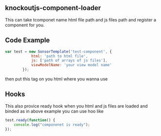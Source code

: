 ## knockoutjs-component-loader
This can take tcomponet name html file path and js files path and register a component for you.

## Code Example
```javascript
var test = new SonsorTemplate('test-component', {
            html: 'path to html file',
            js: ['path of arrays of js files'],
            viewModelName: 'your view model name'
        });
```
then put this tag on you html where you wanna use
<test-component></test-component>

## Hooks
This also provice ready hook when you html and js files are loaded and binded
as in above example you can use hoo like
```javascript
test.ready(function() {
    console.log("componenet is ready");
});
```